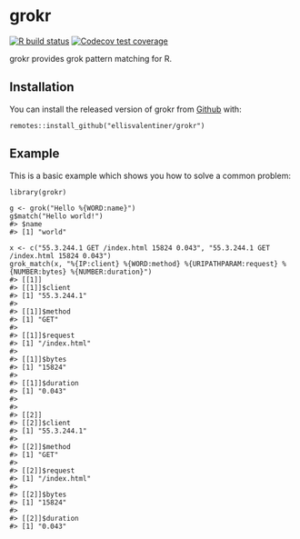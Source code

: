 
<!-- README.md is generated from README.Rmd. Please edit that file -->

grokr
=====

<!-- badges: start -->

[![R build
status](https://github.com/ellisvalentiner/grokr/workflows/R-CMD-check/badge.svg)](https://github.com/ellisvalentiner/grokr/actions)
[![Codecov test
coverage](https://codecov.io/gh/ellisvalentiner/grokr/branch/master/graph/badge.svg)](https://codecov.io/gh/ellisvalentiner/grokr?branch=master)
<!-- badges: end -->

grokr provides grok pattern matching for R.

Installation
------------

You can install the released version of grokr from
[Github](https://github.com/ellisvalentiner/grokr) with:

    remotes::install_github("ellisvalentiner/grokr")

Example
-------

This is a basic example which shows you how to solve a common problem:

    library(grokr)

    g <- grok("Hello %{WORD:name}")
    g$match("Hello world!")
    #> $name
    #> [1] "world"

    x <- c("55.3.244.1 GET /index.html 15824 0.043", "55.3.244.1 GET /index.html 15824 0.043")
    grok_match(x, "%{IP:client} %{WORD:method} %{URIPATHPARAM:request} %{NUMBER:bytes} %{NUMBER:duration}")
    #> [[1]]
    #> [[1]]$client
    #> [1] "55.3.244.1"
    #> 
    #> [[1]]$method
    #> [1] "GET"
    #> 
    #> [[1]]$request
    #> [1] "/index.html"
    #> 
    #> [[1]]$bytes
    #> [1] "15824"
    #> 
    #> [[1]]$duration
    #> [1] "0.043"
    #> 
    #> 
    #> [[2]]
    #> [[2]]$client
    #> [1] "55.3.244.1"
    #> 
    #> [[2]]$method
    #> [1] "GET"
    #> 
    #> [[2]]$request
    #> [1] "/index.html"
    #> 
    #> [[2]]$bytes
    #> [1] "15824"
    #> 
    #> [[2]]$duration
    #> [1] "0.043"

